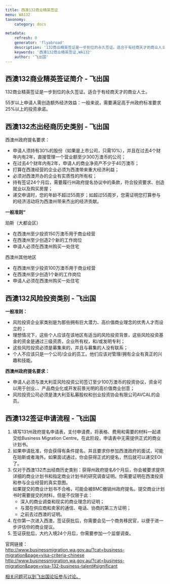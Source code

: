 ```yaml
---
title: 西澳132商业精英签证
menu: WA132
taxonomy:
    category: docs

metadata:
    refresh: 0
    generator: 'flyabroad'
    description: '132商业精英签证是一步到位的永久签证。适合于有经商天才的商业人士。'
    keywords: '西澳132商业精英签证,WA132'
    author: '飞出国'
---
```


## 西澳132商业精英签证简介 - 飞出国 ##

132商业精英签证是一步到位的永久签证。适合于有经商天才的商业人士。

55岁以上申请人需创造额外经济效益：一般来说，需要满足高于州政府标准要求25%以上的投资承诺。

## 西澳132杰出经商历史类别  - 飞出国 ##

西澳州政府提名要求：

- 申请人须持有30%的股份（如果是上市公司，只需10%），并且在过去4个财年内有2年，直接管理一个营业额至少300万澳币的公司；
- 在过去4个财年内有2年，申请人的商业净资产不少于40万澳币；
- 打算在西澳经营的企业必须为西澳带来重大经济利益；
- 必须对西澳开办的企业有实质性的所有权；
- 持有签证24个月后，需要履行州政府提名协议中的条款，符合投资要求、创造就业以及购买房屋；
- 递交申请时，您的年龄不超过55周岁；如超过55周岁，您需证明您打算参与的经济活动将为西澳州带来杰出的经济贡献。

**一般准则“**

珀斯（大都会区）

- 在西澳州至少投资150万澳币用于商业经营
- 在西澳州至少创造2个新的工作岗位
- 申请人必须在西澳州购买一处住宅

西澳州其他地区

- 在西澳州至少投资100万澳币用于商业经营
- 在西澳州至少创造1个新的工作岗位
- 申请人必须在西澳州购买一处住宅


## 西澳132风险投资类别  - 飞出国 ##

**一般准则：**

- 风险投资企业家类别是为那些拥有巨大潜力、高价值商业理念的优秀人才而设立的；
- 理想情况下，这些个人应该在该地区有适当的风险投资背景，这些风险投资基金的资金是通过三级资质，企业所有权，和/或发明专利； 
- 这些风险投资必须是募集来的，并且与募集的人没有联系； 
- 个人不应该只是一个公司/企业的员工。他们应该对管理/拥有企业有真正的兴趣和技能。 

**西澳州政府提名要求：**

- 申请人必须与澳大利亚风险投资公司签订至少100万澳币的投资协议，资金可以用于创业、、产品商业化或开发前景光明的高价值商业创意；
- 风险投资公司必须是澳大利亚私募股权和创业投资协会有限公司AVCAL的会员。


## 西澳132签证申请流程  - 飞出国 ##

1. 填写131州政府提名申请表，支付申请费，将表格、费用和需要的材料一起递交给Business Migration Centre。在此阶段，申请表中无需提供正式的商业计划书。
2. 如果申请批准，你会获得有条件提名，并且要求你参加西澳政府的面试，可能在珀斯或者海外。如果面试通过，你会获得正式的提名，然后就可以递交EOI了。
3. 仅对于西澳132杰出经商历史类别：获得州政府提名6个月后，你会被要求提供详细的商业计划书和指定商业计划书的研究调查证明。你需要证明在西澳投资和参与企业经营的真实意图。  
	如果提交的商业计划书不合格，可能会被BMC撤销州政府提名。提交商业计划书时需要提交的材料，但是不仅限于此：
	- 深入的商业调查和现实的商业理念的证明；
	- 与潜在供应商和卖家的通信、电话、协商的第三方证明；
	- 之前去过西澳的证明。
4. 在你第一次进入西澳，签证获批后，你需要会见一个商务移民官，以便于进一步评估你的商业提议。
5. 签证获批后，大约入境24个月后，你需要参加一个监督调查。


官网链接：  
http://www.businessmigration.wa.gov.au/?cat=business-migration&page=visa-criteria-chinese  
http://www.businessmigration.wa.gov.au/?cat=business-migration&page=visa-132-business-talent#significant

[相关问题可以到飞出国论坛参与讨论。](http://bbs.fcgvisa.com/t/17792?target=_blank)